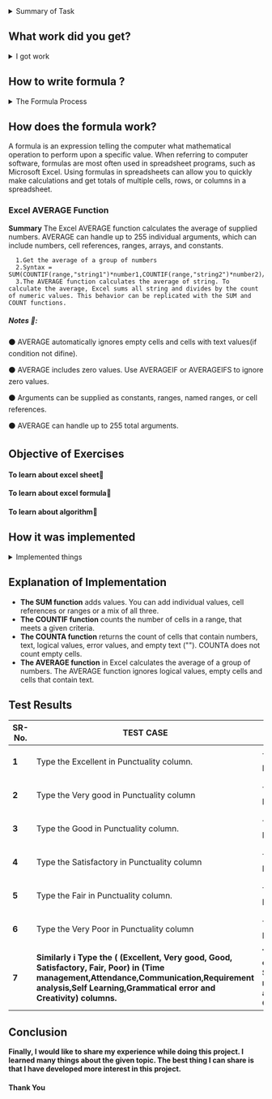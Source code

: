 <details>
  <summary> Summary of Task </summary>
  <ul>
    <br>
    <li> Create a MD file on basis on your Evaluation file already made by you on 13-04-2021 </li>
    <li> What work did you get? </li>
    <li> How to write formula? </li>
    <li> How does the formula work? </li>
    <li> Objective of Exercises </li>
    <li> How it was implemented? </li>
    <li> Explanation of Implementation </li>
    <li> Test Results </li>
    <li> Conclusion </li>
  </ul>
</details>

## What work did you get?
<details>
  <summary> I got work </summary>
  <ul>
    <br>
    <li> Create a evaluation sheet for self and others. </li>
    <li> Apply  the formula of average in column of average. </li>
    <li> If average column Value is equal to or less than then row colour should be  red. </li>
  </ul>
</details>

## How to write formula ?
<details>
  <summary> The Formula Process </summary>
  <ul>
    <br>
    <li> Creating a formula involves steps similar to any problem-solving task. There are five main ingredients in the formula process: </li>
    <li> Defining the problem </li>
    <li> Planning the solution </li>
    <li> Coding the formula </li>
    <li> Testing the formula </li>
    <li> Documenting the formula </li>
   </ul>
</details>

## How does the formula work?

A formula is an expression telling the computer what mathematical operation to perform upon a specific value. When referring to computer software, formulas are most often used in spreadsheet programs, such as Microsoft Excel. Using formulas in spreadsheets can allow you to quickly make calculations and get totals of multiple cells, rows, or columns in a spreadsheet.
### Excel AVERAGE Function
**Summary**
The Excel AVERAGE function calculates the average of supplied numbers. AVERAGE can handle up to 255 individual arguments, which can include numbers, cell references, ranges, arrays, and constants.
      
      1.Get the average of a group of numbers
      2.Syntax = SUM(COUNTIF(range,"string1")*number1,COUNTIF(range,"string2")*number2)/COUNTA(range)
      3.The AVERAGE function calculates the average of string. To calculate the average, Excel sums all string and divides by the count of numeric values. This behavior can be replicated with the SUM and COUNT functions.

##### Notes 📝:

:black_circle: AVERAGE automatically ignores empty cells and cells with text values(if condition not difine).

:black_circle: AVERAGE includes zero values. Use AVERAGEIF or AVERAGEIFS to ignore zero values.

:black_circle: Arguments can be supplied as constants, ranges, named ranges, or cell references.

:black_circle: AVERAGE can handle up to 255 total arguments.

## Objective of Exercises

#### To learn about excel sheet:paperclip:
#### To learn about excel formula:paperclip:
#### To learn about algorithm:paperclip:

## How it was implemented


<details>
  <summary> Implemented things </summary>
  <ul>
    <br>
    <li> during implemented i used SUM function </li>
    <li> during implemented i used COUNTIF function </li>
    <li> during implemented i used COUNTA function </li>
    <li> during implemented i used AVERAGE function </li>
  </ul>
</details>

## Explanation of Implementation

- **The SUM function** adds values. You can add individual values, cell references or ranges or a mix of all three.
- **The COUNTIF function** counts the number of cells in a range, that meets a given criteria.
- **The COUNTA function** returns the count of cells that contain numbers, text, logical values, error values, and empty text (""). COUNTA does not count empty cells.
- **The AVERAGE function** in Excel calculates the average of a group of numbers. The AVERAGE function ignores logical values, empty cells and cells that contain text.


## Test Results

| **SR-No.** | **TEST CASE** | **TEST OUTCOME** | **EXPECTED OUTCOME** | **STATUS** | **REMARKS** |
| --- | --- | --- | --- | --- | ---- |
| **1** | Type the Excellent in Punctuality column. | The Value 5 successfully print in average column when I put the Excellent in Punctuality column. | After put the Excellent  in Punctuality column successfully printed the value 5 in the average column. | **Passed** | Testing has been passed |
| **2** | Type the Very good in Punctuality column | The Value 4 successfully print in average column when i put the Very good in Punctuality column. | After put the Very good  in Punctuality column successfully printed the value 4 in the average column. | **Passed** | Testing has been passed |
| **3** | Type the Good in Punctuality column. | The Value 3 successfully print in average column when I put the Good in Punctuality column. | After put the Good in Punctuality column successfully printed the value 3 in the average column. | **Passed** | Testing has been passed |
| **4** | Type the Satisfactory in Punctuality column | The Value 2 successfully print in average column when i put the Satisfactory in Punctuality column. | After put the Satisfactory in Punctuality column successfully printed the value 2 in the average column. | **Passed** | Testing has been passed |
| **5** | Type the Fair in Punctuality column. | The Value 1 successfully print in average column when I put the Fair in Punctuality column. | After put the Fair  in Punctuality column successfully printed the value 1 in the average column. | **Passed** | Testing has been passed |
| **6** | Type the Very Poor in Punctuality column | The Value 0 successfully print in average column when i put the Poor in Punctuality column. | After put the Poor  in Punctuality column successfully printed the value 1 in the average column. | **Passed** | Testing has been passed |
| **7** | **Similarly i Type the ( (Excellent, Very good, Good, Satisfactory, Fair, Poor)  in (Time management,Attendance,Communication,Requirement analysis,Self Learning,Grammatical error and Creativity) columns.** | **The Value (5,4,3,2,1,0) successfully print in average column when i put the (Excellent, Very good, Good, Satisfactory, Fair, Poor) in (Time management,Attendance,Communication,Requirement analysis,Self Learning,Grammatical error and Creativity)** | **After put the (Excellent, Very good, Good, Satisfactory, Fair, Poor)  in (Time management,Attendance,Communication,Requirement analysis,Self Learning,Grammatical error and Creativity columns successfully printed the value (5, 4, 3, 2, 1, 0) in the average column.** | **Passed** | **Testing has been passed** |

## Conclusion

**Finally, I would like to share my experience while doing this project. I learned many things about the given topic.
The best thing I can share is that I have developed more interest in this project.**


#### Thank You
